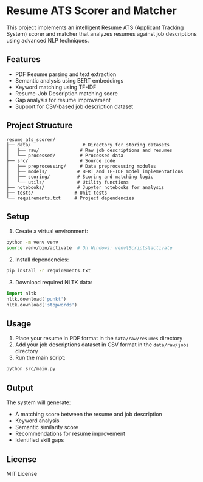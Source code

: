 # Resume ATS Scorer and Matcher

This project implements an intelligent Resume ATS (Applicant Tracking System) scorer and matcher that analyzes resumes against job descriptions using advanced NLP techniques.

## Features

- PDF Resume parsing and text extraction
- Semantic analysis using BERT embeddings
- Keyword matching using TF-IDF
- Resume-Job Description matching score
- Gap analysis for resume improvement
- Support for CSV-based job description dataset

## Project Structure

```
resume_ats_scorer/
├── data/                   # Directory for storing datasets
│   ├── raw/               # Raw job descriptions and resumes
│   └── processed/         # Processed data
├── src/                   # Source code
│   ├── preprocessing/     # Data preprocessing modules
│   ├── models/           # BERT and TF-IDF model implementations
│   ├── scoring/          # Scoring and matching logic
│   └── utils/            # Utility functions
├── notebooks/            # Jupyter notebooks for analysis
├── tests/               # Unit tests
└── requirements.txt     # Project dependencies
```

## Setup

1. Create a virtual environment:
```bash
python -m venv venv
source venv/bin/activate  # On Windows: venv\Scripts\activate
```

2. Install dependencies:
```bash
pip install -r requirements.txt
```

3. Download required NLTK data:
```python
import nltk
nltk.download('punkt')
nltk.download('stopwords')
```

## Usage

1. Place your resume in PDF format in the `data/raw/resumes` directory
2. Add your job descriptions dataset in CSV format in the `data/raw/jobs` directory
3. Run the main script:
```bash
python src/main.py
```

## Output

The system will generate:
- A matching score between the resume and job description
- Keyword analysis
- Semantic similarity score
- Recommendations for resume improvement
- Identified skill gaps

## License

MIT License 